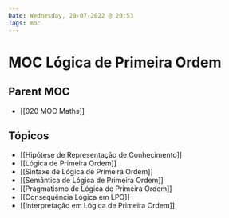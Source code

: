 ```yaml
---
Date: Wednesday, 20-07-2022 @ 20:53
Tags: moc 
---
```

# MOC Lógica de Primeira Ordem

## Parent MOC
- [[020 MOC Maths]]

## Tópicos
- [[Hipótese de Representação de Conhecimento]]
- [[Lógica de Primeira Ordem]]
- [[Sintaxe de Lógica de Primeira Ordem]]
- [[Semântica de Lógica de Primeira Ordem]]
- [[Pragmatismo de Lógica de Primeira Ordem]]
- [[Consequência Lógica em LPO]]
- [[Interpretação em Lógica de Primeira Ordem]]
